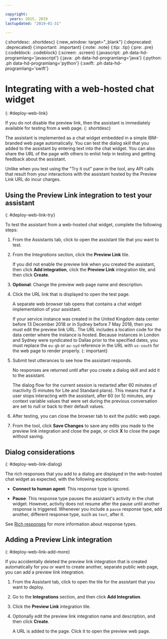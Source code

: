 ```yaml
---

copyright:
  years: 2015, 2019
lastupdated: "2019-01-31"

---
```


{:shortdesc: .shortdesc}
{:new_window: target="_blank"}
{:deprecated: .deprecated}
{:important: .important}
{:note: .note}
{:tip: .tip}
{:pre: .pre}
{:codeblock: .codeblock}
{:screen: .screen}
{:javascript: .ph data-hd-programlang='javascript'}
{:java: .ph data-hd-programlang='java'}
{:python: .ph data-hd-programlang='python'}
{:swift: .ph data-hd-programlang='swift'}

# Integrating with a web-hosted chat widget
{: #deploy-web-link}

If you do not disable the preview link, then the assistant is immediately available for testing from a web page.
{: shortdesc}

The assistant is implemented as a chat widget embedded in a simple IBM-branded web page automatically. You can test the dialog skill that you added to the assistant by entering text into the chat widget. You can also share the URL of the page with others to enlist help in testing and getting feedback about the assistant.

Unlike when you test using the "Try it out" pane in the tool, any API calls that result from your interactions with the assistant hosted by the Preview Link URL do incur charges.

## Using the Preview Link integration to test your assistant
{: #deploy-web-link-try}

To test the assistant from a web-hosted chat widget, complete the following steps:

1.  From the Assistants tab, click to open the assistant tile that you want to test.

1.  From the *Integrations* section, click the **Preview Link** tile.

    If you did not enable the preview link when you created the assistant, then click **Add integration**, click the **Preview Link** integration tile, and then click **Create**.

1.  **Optional**: Change the preview web page name and description.

1.  Click the URL link that is displayed to open the test page.

    A separate web browser tab opens that contains a chat widget implementation of your assistant.

    If your service instance was created in the United Kingdom data center before 13 December 2018 or in Sydney before 7 May 2018, then you must edit the preview link URL. The URL includes a location code for the data center where the instance is hosted. Because instances in London and Sydney were syndicated to Dallas prior to the specified dates, you must replace the `eu-gb` or `au-syd` reference in the URL with `us-south` for the web page to render properly.
    {: important}

1.  Submit test utterances to see how the assistant responds.

    No responses are returned until after you create a dialog skill and add it to the assistant.

    The dialog flow for the current session is restarted after 60 minutes of inactivity (5 minutes for Lite and Standard plans). This means that if a user stops interacting with the assistant, after 60 (or 5) minutes, any context variable values that were set during the previous conversation are set to null or back to their default values.

1.  After testing, you can close the browser tab to exit the public web page.

1.  From the tool, click **Save Changes** to save any edits you made to the preview link integration and close the page, or click **X** to close the page without saving.

## Dialog considerations
{: #deploy-web-link-dialog}

The rich responses that you add to a dialog are displayed in the web-hosted chat widget as expected, with the following exceptions:

- **Connect to human agent**: This response type is ignored.

- **Pause**: This response type pauses the assistant's activity in the chat widget. However, activity does not resume after the pause until another response is triggered. Whenever you include a `pause` response type, add another, different response type, such as `text`, after it.

See [Rich responses](dialog-overview.html#multimedia) for more information about response types.

## Adding a Preview Link integration
{: #deploy-web-link-add-more}

If you accidentally deleted the preview link integration that is created automatically for you or want to create another, separate public web page, you can add a preview link integration.

1.  From the Assistant tab, click to open the tile for the assistant that you want to deploy.

1.  Go to the **Integrations** section, and then click **Add Integration**.

1.  Click the **Preview Link** integration tile.

1.  Optionally edit the preview link integration name and description, and then click **Create**.

    A URL is added to the page. Click it to open the preview web page.
